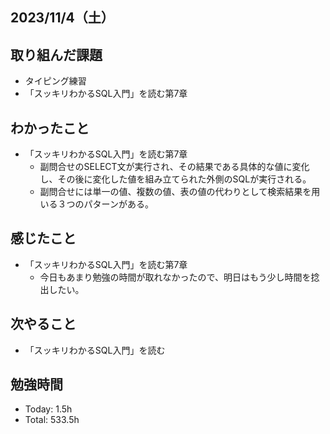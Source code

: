 ## 2023/11/4（土）

## 取り組んだ課題

- タイピング練習
- 「スッキリわかるSQL入門」を読む第7章

## わかったこと

- 「スッキリわかるSQL入門」を読む第7章
  - 副問合せのSELECT文が実行され、その結果である具体的な値に変化し、その後に変化した値を組み立てられた外側のSQLが実行される。
  - 副問合せには単一の値、複数の値、表の値の代わりとして検索結果を用いる３つのパターンがある。

## 感じたこと
- 「スッキリわかるSQL入門」を読む第7章
  - 今日もあまり勉強の時間が取れなかったので、明日はもう少し時間を捻出したい。

## 次やること

- 「スッキリわかるSQL入門」を読む

## 勉強時間

- Today: 1.5h
- Total: 533.5h
